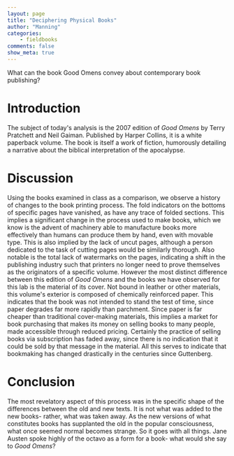 ```yaml
---
layout: page  
title: "Deciphering Physical Books"  
author: "Manning"  
categories:  
    - fieldbooks   
comments: false  
show_meta: true
---
```


What can the book Good Omens convey about contemporary book publishing?

# Introduction

The subject of today's analysis is the 2007 edition of *Good Omens* by Terry Pratchett and Neil Gaiman. Published by Harper Collins, it is a white paperback volume.  The book is itself a work of fiction, humorously detailing a narrative about the biblical interpretation of the apocalypse. 

# Discussion

Using the books examined in class as a comparison, we observe a history of changes to the book printing process. The fold indicators on the bottoms of specific pages have vanished, as have any trace of folded sections. This implies a significant change in the process used to make books, which we know is the advent of machinery able to manufacture books more effectively than humans can produce them by hand, even with movable type. This is also implied by the lack of uncut pages, although a person dedicated to the task of cutting pages would be similarly thorough. Also notable is the total lack of watermarks on the pages, indicating a shift in the publishing industry such that printers no longer need to prove themselves as the originators of a specific volume. However the most distinct difference between this edition of *Good Omens* and the books we have observed for this lab is the material of its cover. Not bound in leather or other materials, this volume's exterior is composed of chemically reinforced paper. This indicates that the book was not intended to stand the test of time, since paper degrades far more rapidly than parchment.  Since paper is far cheaper than traditional cover-making materials, this implies a market for book purchasing that makes its money on selling books to many people, made accessible through reduced pricing. Certainly the practice of selling books via subscription has faded away, since there is no indication that it could be sold by that message in the material.  All this serves to indicate that bookmaking has changed drastically in the centuries since Guttenberg. 

# Conclusion
The most revelatory aspect of this process was in the specific shape of the differences between the old and new texts. It is not what was added to the new books- rather, what was taken away. As the new versions of what constitutes books has supplanted the old in the popular consciousness, what once seemed normal becomes strange. So it goes with all things.  Jane Austen spoke highly of the octavo as a form for a book- what would she say to *Good Omens*? 
